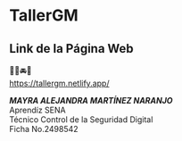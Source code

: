 # TallerGM
## Link de la Página Web 
🚗🚚🚘🐶<br>
https://tallergm.netlify.app/

<b><i>MAYRA ALEJANDRA MARTÍNEZ NARANJO</i></b><br>
Aprendíz SENA<br>
Técnico Control de la Seguridad Digital<br>
Ficha No.2498542
